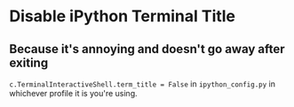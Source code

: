# Disable iPython Terminal Title
## Because it's annoying and doesn't go away after exiting

`c.TerminalInteractiveShell.term_title = False` in `ipython_config.py` in
whichever profile it is you're using.
